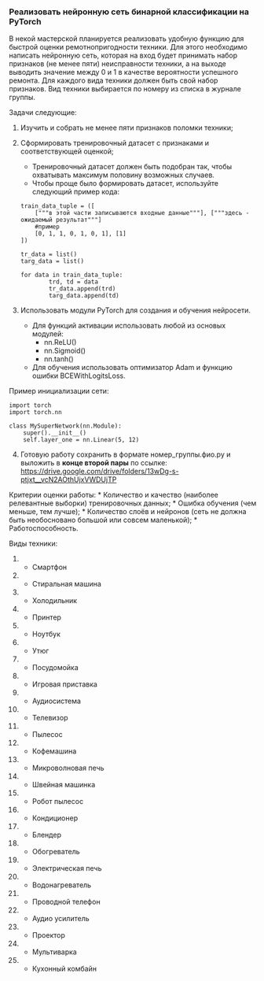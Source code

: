 ### Реализовать нейронную сеть бинарной классификации на PyTorch

В некой мастерской планируется реализовать удобную функцию для быстрой оценки ремотнопригодности техники.
Для этого необходимо написать нейронную сеть, которая на вход будет принимать набор признаков (не менее пяти) неисправности техники, а на выходе выводить значение между 0 и 1 в качестве вероятности успешного ремонта. Для каждого вида техники должен быть свой набор признаков.
Вид техники выбирается по номеру из списка в журнале группы.

Задачи следующие: 
1. Изучить и собрать не менее пяти признаков поломки техники;

2. Сформировать тренировочный датасет с признаками и соответствующей оценкой; 
	* Тренировочный датасет должен быть подобран так, чтобы охватывать максимум половину возможных случаев.
	* Чтобы проще было формировать датасет, используйте следующий пример кода:
	
	```
	train_data_tuple = ([
		["""в этой части записываются входные данные"""], ["""здесь - ожидаемый результат"""]
		#пример
		[0, 1, 1, 0, 1, 0, 1], [1]
	])

	tr_data = list()
	targ_data = list()

	for data in train_data_tuple:
    		trd, td = data
    		tr_data.append(trd)
    		targ_data.append(td)
	```

3. Использовать модули PyTorch для создания и обучения нейросети.
	* Для функций активации использовать любой из основых модулей:
		* nn.ReLU()
		* nn.Sigmoid()
		* nn.tanh()
	* Для обучения использовать оптимизатор Adam и функцию ошибки BCEWithLogitsLoss.

Пример инициализации сети:
	
	import torch
	import torch.nn

	class MySuperNetwork(nn.Module):
		super().__init__()
		self.layer_one = nn.Linear(5, 12)

4. Готовую работу сохранить в формате номер_группы.фио.py и выложить в **конце второй пары** 
	по ссылке: https://drive.google.com/drive/folders/13wDg-s-ptjxt__vcN2AOthUjxVWDUjTP

Критерии оценки работы:
	* Количество и качество (наиболее релевантные выборки) тренировочных данных;
	* Ошибка обучения (чем меньше, тем лучше);
	* Количество слоёв и нейронов (сеть не должна быть необосновано большой или совсем маленькой);
	* Работоспособность.

Виды техники:
1. - Смартфон
2. - Стиральная машина
3. - Холодильник
4. - Принтер
5. - Ноутбук
6. - Утюг
7. - Посудомойка
8. - Игровая приставка
9. - Аудиосистема
10. - Телевизор
11. - Пылесос
12. - Кофемашина
13. - Микроволновая печь
14. - Швейная машинка
15. - Робот пылесос
16. - Кондиционер
17. - Блендер
18. - Обогреватель
19. - Электрическая печь
20. - Водонагреватель
21. - Проводной телефон
22. - Аудио усилитель
23. - Проектор
24. - Мультиварка
25. - Кухонный комбайн

